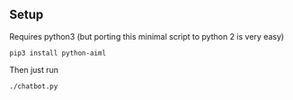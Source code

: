 
## Setup

Requires python3 (but porting this minimal script to python 2 is very easy)


    pip3 install python-aiml

Then just run

    ./chatbot.py
